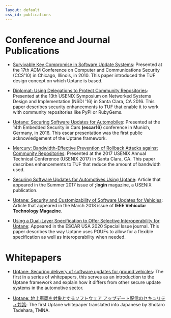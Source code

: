 ```yaml
---
layout: default
css_id: publications
---
```


# Conference and Journal Publications

* [Survivable Key Compromise in Software Update Systems](papers/samuel_ccs_2010.pdf):
Presented at the 17th ACM Conference on Computer and Communications Security (CCS'10)
in Chicago, Illinois, in 2010. This paper introduced the TUF design concept on which
Uptane is based.

* [Diplomat: Using Delegations to Protect Community Repositories](papers/protect-community-repositories-nsdi2016.pdf?raw=true):
Presented at the 13th USENIX Symposium on Networked Systems Design and Implementation
(NSDI '16) in Santa Clara, CA 2016. This paper describes security enhancements to TUF that enable it to work with community repositories like PyPI or RubyGems.

* [Uptane: Securing Software Updates for Automobiles](papers/kuppusamy_escar_16.pdf):
Presented at the 14th Embedded Security in Cars **(escar16)** conference in Munich, Germany, in 2016.
This escar presentation was the first public acknowledgement of the Uptane framework.

* [Mercury: Bandwidth-Effective Prevention of Rollback Attacks against Community Repositories](papers/prevention-rollback-attacks-atc2017.pdf):
Presented at the 2017 USENIX Annual Technical Conference (USENIX 2017) in
Santa Clara, CA. This paper describes enhancements to TUF that reduce the amount of bandwidth used.

* [Securing Software Updates for Automotives Using Uptane](papers/kuppusamy_login_2017.pdf):
  Article that appeared in the Summer 2017 issue of **;login** magazine, a USENIX
  publication.

* [Uptane: Security and Customizability of Software Updates for Vehicles](papers/kuppusamy_IEEEVT_2018.pdf):
  Article that appeared in the March 2018 issue of **IEEE Vehicular Technology Magazine**.

* [Using a Dual-Layer Specification to Offer Selective Interoperability for Uptane](papers/moore_escar_2020.pdf):
  Appeared in the ESCAR USA 2020 Special Issue journal. This paper describes the way Uptane uses POUFs to allow for a flexible specification as well as interoperability when needed.


# Whitepapers

* [Uptane: Securing delivery of software updates for ground vehicles](papers/uptane_first_whitepaper_7821.pdf): 
The first in a series of whitepapers, this serves as an introduction to the Uptane framework and explain how it differs from other secure update systems in the  automotive sector.

* [Uptane: 地上車両を対象とするソフトウェア アップデート配信のセキュリティ対策](papers/uptane_first_japanese_92121.pdf): 
The first Uptane whitepaper translated into Japanese by Shotaro Tadehara, TMNA. 
